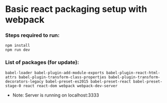 # Basic react packaging setup with webpack

### Steps required to run:

```
npm install
npm run dev
```

### List of packages (for update):

```
babel-loader babel-plugin-add-module-exports babel-plugin-react-html-attrs babel-plugin-transform-class-properties babel-plugin-transform-decorators-legacy babel-preset-es2015 babel-preset-react babel-preset-stage-0 react react-dom webpack webpack-dev-server
```

* Note: Server is running on localhost:3333